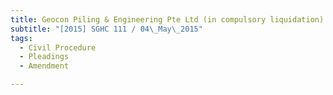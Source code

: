 ```yaml
---
title: Geocon Piling & Engineering Pte Ltd (in compulsory liquidation) v Multistar Holdings Ltd 
subtitle: "[2015] SGHC 111 / 04\_May\_2015"
tags:
  - Civil Procedure
  - Pleadings
  - Amendment

---
```


